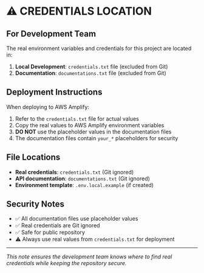 # ⚠️ CREDENTIALS LOCATION

## For Development Team

The real environment variables and credentials for this project are located in:

1. **Local Development**: `credentials.txt` file (excluded from Git)
2. **Documentation**: `documentations.txt` file (excluded from Git)

## Deployment Instructions

When deploying to AWS Amplify:

1. Refer to the `credentials.txt` file for actual values
2. Copy the real values to AWS Amplify environment variables
3. **DO NOT** use the placeholder values in the documentation files
4. The documentation files contain `your_*` placeholders for security

## File Locations

- **Real credentials**: `credentials.txt` (Git ignored)
- **API documentation**: `documentations.txt` (Git ignored)
- **Environment template**: `.env.local.example` (if created)

## Security Notes

- ✅ All documentation files use placeholder values
- ✅ Real credentials are Git ignored
- ✅ Safe for public repository
- ⚠️ Always use real values from `credentials.txt` for deployment

---

*This note ensures the development team knows where to find real credentials while keeping the repository secure.*